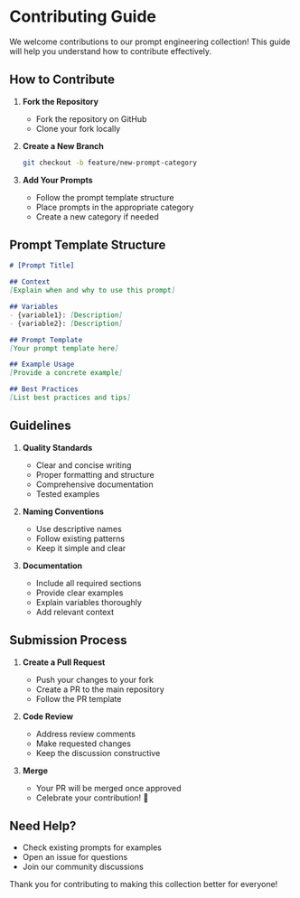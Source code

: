 # Contributing Guide

We welcome contributions to our prompt engineering collection! This guide will help you understand how to contribute effectively.

## How to Contribute

1. **Fork the Repository**
   - Fork the repository on GitHub
   - Clone your fork locally

2. **Create a New Branch**
   ```bash
   git checkout -b feature/new-prompt-category
   ```

3. **Add Your Prompts**
   - Follow the prompt template structure
   - Place prompts in the appropriate category
   - Create a new category if needed

## Prompt Template Structure

```markdown
# [Prompt Title]

## Context
[Explain when and why to use this prompt]

## Variables
- {variable1}: [Description]
- {variable2}: [Description]

## Prompt Template
[Your prompt template here]

## Example Usage
[Provide a concrete example]

## Best Practices
[List best practices and tips]
```

## Guidelines

1. **Quality Standards**
   - Clear and concise writing
   - Proper formatting and structure
   - Comprehensive documentation
   - Tested examples

2. **Naming Conventions**
   - Use descriptive names
   - Follow existing patterns
   - Keep it simple and clear

3. **Documentation**
   - Include all required sections
   - Provide clear examples
   - Explain variables thoroughly
   - Add relevant context

## Submission Process

1. **Create a Pull Request**
   - Push your changes to your fork
   - Create a PR to the main repository
   - Follow the PR template

2. **Code Review**
   - Address review comments
   - Make requested changes
   - Keep the discussion constructive

3. **Merge**
   - Your PR will be merged once approved
   - Celebrate your contribution! 🎉

## Need Help?

- Check existing prompts for examples
- Open an issue for questions
- Join our community discussions

Thank you for contributing to making this collection better for everyone! 